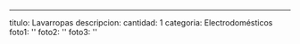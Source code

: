 ---
titulo: Lavarropas
descripcion: 
cantidad: 1
categoria: Electrodomésticos
foto1: ''
foto2: ''
foto3: ''

